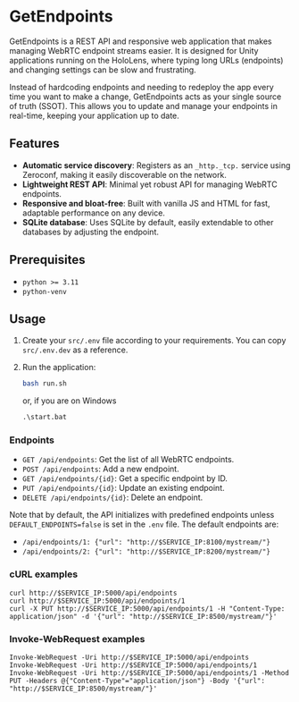 # GetEndpoints

GetEndpoints is a REST API and responsive web application that makes managing WebRTC endpoint streams easier. It is designed for Unity applications running on the HoloLens, where typing long URLs (endpoints) and changing settings can be slow and frustrating.

Instead of hardcoding endpoints and needing to redeploy the app every time you want to make a change, GetEndpoints acts as your single source of truth (SSOT). This allows you to update and manage your endpoints in real-time, keeping your application up to date.

## Features

- **Automatic service discovery**: Registers as an `_http._tcp.` service using Zeroconf, making it easily discoverable on the network.
- **Lightweight REST API**: Minimal yet robust API for managing WebRTC endpoints.
- **Responsive and bloat-free**: Built with vanilla JS and HTML for fast, adaptable performance on any device.
- **SQLite database**: Uses SQLite by default, easily extendable to other databases by adjusting the endpoint. 

## Prerequisites

- `python >= 3.11`
- `python-venv`

## Usage

1. Create your `src/.env` file according to your requirements. You can copy `src/.env.dev` as a reference.

2. Run the application:

   ```bash
   bash run.sh
   ```

   or, if you are on Windows

   ```ps
   .\start.bat
   ```

### Endpoints

- `GET /api/endpoints`: Get the list of all WebRTC endpoints.
- `POST /api/endpoints`: Add a new endpoint.
- `GET /api/endpoints/{id}`: Get a specific endpoint by ID.
- `PUT /api/endpoints/{id}`: Update an existing endpoint.
- `DELETE /api/endpoints/{id}`: Delete an endpoint.

Note that by default, the API initializes with predefined endpoints unless `DEFAULT_ENDPOINTS=false` is set in the `.env` file. The default endpoints are:

- `/api/endpoints/1: {"url": "http://$SERVICE_IP:8100/mystream/"}`
- `/api/endpoints/2: {"url": "http://$SERVICE_IP:8200/mystream/"}`

### cURL examples

```
curl http://$SERVICE_IP:5000/api/endpoints
curl http://$SERVICE_IP:5000/api/endpoints/1
curl -X PUT http://$SERVICE_IP:5000/api/endpoints/1 -H "Content-Type: application/json" -d '{"url": "http://$SERVICE_IP:8500/mystream/"}'
```

### Invoke-WebRequest examples

```
Invoke-WebRequest -Uri http://$SERVICE_IP:5000/api/endpoints
Invoke-WebRequest -Uri http://$SERVICE_IP:5000/api/endpoints/1
Invoke-WebRequest -Uri http://$SERVICE_IP:5000/api/endpoints/1 -Method PUT -Headers @{"Content-Type"="application/json"} -Body '{"url": "http://$SERVICE_IP:8500/mystream/"}'
```
